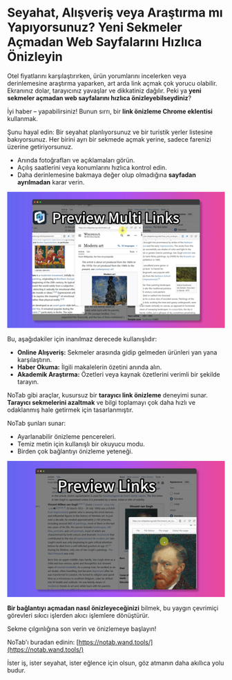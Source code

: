 
# Seyahat, Alışveriş veya Araştırma mı Yapıyorsunuz? Yeni Sekmeler Açmadan Web Sayfalarını Hızlıca Önizleyin

Otel fiyatlarını karşılaştırırken, ürün yorumlarını incelerken veya derinlemesine araştırma yaparken, art arda link açmak çok yorucu olabilir. Ekranınız dolar, tarayıcınız yavaşlar ve dikkatiniz dağılır. Peki ya **yeni sekmeler açmadan web sayfalarını hızlıca önizleyebilseydiniz**?

İyi haber – yapabilirsiniz! Bunun sırrı, bir **link önizleme Chrome eklentisi** kullanmak.

Şunu hayal edin: Bir seyahat planlıyorsunuz ve bir turistik yerler listesine bakıyorsunuz. Her birini ayrı bir sekmede açmak yerine, sadece farenizi üzerine getiriyorsunuz.
*   Anında fotoğrafları ve açıklamaları görün.
*   Açılış saatlerini veya konumlarını hızlıca kontrol edin.
*   Daha derinlemesine bakmaya değer olup olmadığına **sayfadan ayrılmadan** karar verin.

![Seyahat linklerini önizleme](../images/notab1.png)

Bu, aşağıdakiler için inanılmaz derecede kullanışlıdır:
*   **Online Alışveriş:** Sekmeler arasında gidip gelmeden ürünleri yan yana karşılaştırın.
*   **Haber Okuma:** İlgili makalelerin özetini anında alın.
*   **Akademik Araştırma:** Özetleri veya kaynak özetlerini verimli bir şekilde tarayın.

NoTab gibi araçlar, kusursuz bir **tarayıcı link önizleme** deneyimi sunar. **Tarayıcı sekmelerini azaltmak** ve bilgi toplamayı çok daha hızlı ve odaklanmış hale getirmek için tasarlanmıştır.

NoTab şunları sunar:
*   Ayarlanabilir önizleme pencereleri.
*   Temiz metin için kullanışlı bir okuyucu modu.
*   Birden çok bağlantıyı önizleme yeteneği.

![NoTab önizleme penceresi seçenekleri](../images/notab2.png)

**Bir bağlantıyı açmadan nasıl önizleyeceğinizi** bilmek, bu yaygın çevrimiçi görevleri sıkıcı işlerden akıcı işlemlere dönüştürür.

Sekme çılgınlığına son verin ve önizlemeye başlayın!

NoTab'ı buradan edinin: [https://notab.wand.tools/](https://notab.wand.tools/)

İster iş, ister seyahat, ister eğlence için olsun, göz atmanın daha akıllıca yolu budur.

